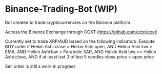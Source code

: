 # Binance-Trading-Bot (WIP)
Bot created to trade cryptocurrencies on the Binance platform

Access the Binance Exchange through CCXT (https://github.com/ccxt/ccxt)

Currently set to trade XRP/AUD based on the following indicators:
Execute BUY order if Heikin Ashi close > Heikin Ashi open, 
AND Heikin Ashi low > EMA, 
AND Heikin Ashi low > Parabolic SAR, 
AND Heikin Ashi low >= Heikin Ashi close, 
AND if at least last 3 of last 5 candles close price < open price

Sell order is still a work in progress
